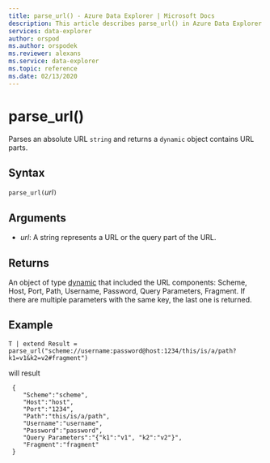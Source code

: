 ```yaml
---
title: parse_url() - Azure Data Explorer | Microsoft Docs
description: This article describes parse_url() in Azure Data Explorer.
services: data-explorer
author: orspod
ms.author: orspodek
ms.reviewer: alexans
ms.service: data-explorer
ms.topic: reference
ms.date: 02/13/2020
---
```

# parse_url()

Parses an absolute URL `string` and returns a `dynamic` object contains URL parts.


## Syntax

`parse_url(`*url*`)`

## Arguments

* *url*: A string represents a URL or the query part of the URL.

## Returns

An object of type [dynamic](./scalar-data-types/dynamic.md) that included the URL components: Scheme, Host, Port, Path, Username, Password, Query Parameters, Fragment. If there are multiple parameters with the same key, the last one is returned. 

## Example

```kusto
T | extend Result = parse_url("scheme://username:password@host:1234/this/is/a/path?k1=v1&k2=v2#fragment")
```

will result

```
 {
 	"Scheme":"scheme",
 	"Host":"host",
 	"Port":"1234",
 	"Path":"this/is/a/path",
 	"Username":"username",
 	"Password":"password",
 	"Query Parameters":"{"k1":"v1", "k2":"v2"}",
 	"Fragment":"fragment"
 }
```

